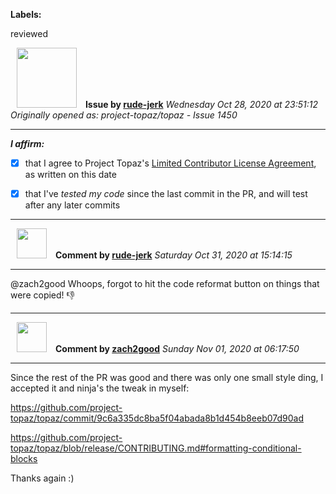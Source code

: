 **Labels:**

reviewed



<a href="https://github.com/rude-jerk"><img src="https://avatars0.githubusercontent.com/u/9592857?v=4" width="96" height="96" hspace="10"></img></a> **Issue by [rude-jerk](https://github.com/rude-jerk)**
_Wednesday Oct 28, 2020 at 23:51:12_
_Originally opened as: project-topaz/topaz - Issue 1450_

----

<!-- place 'x' mark between square [] brackets to affirm: -->
**_I affirm:_**
- [x] that I agree to Project Topaz's [Limited Contributor License Agreement](http://project-topaz.com/blob/release/CONTRIBUTOR_AGREEMENT.md), as written on this date
- [x] that I've _tested my code_ since the last commit in the PR, and will test after any later commits




----
<a href="https://github.com/rude-jerk"><img src="https://avatars0.githubusercontent.com/u/9592857?v=4" width="48" height="48" hspace="10"></img></a> **Comment by [rude-jerk](https://github.com/rude-jerk)**
_Saturday Oct 31, 2020 at 15:14:15_

----

@zach2good Whoops, forgot to hit the code reformat button on things that were copied! 👎 


----
<a href="https://github.com/zach2good"><img src="https://avatars3.githubusercontent.com/u/1389729?v=4" width="48" height="48" hspace="10"></img></a> **Comment by [zach2good](https://github.com/zach2good)**
_Sunday Nov 01, 2020 at 06:17:50_

----

Since the rest of the PR was good and there was only one small style ding, I accepted it and ninja's the tweak in myself:
https://github.com/project-topaz/topaz/commit/9c6a335dc8ba5f04abada8b1d454b8eeb07d90ad

https://github.com/project-topaz/topaz/blob/release/CONTRIBUTING.md#formatting-conditional-blocks

Thanks again :)

